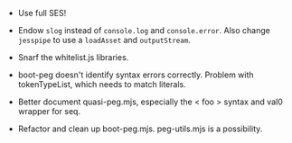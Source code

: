* Use full SES!

* Endow `slog` instead of `console.log` and `console.error`.  Also change `jesspipe` to use a `loadAsset` and `outputStream`.

* Snarf the whitelist.js libraries.

* boot-peg doesn't identify syntax errors correctly.  Problem with tokenTypeList, which needs to match literals.

* Better document quasi-peg.mjs, especially the < foo > syntax and val0 wrapper for seq.

* Refactor and clean up boot-peg.mjs.  peg-utils.mjs is a possibility.
